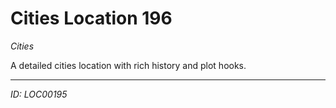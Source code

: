 # Cities Location 196

*Cities*

A detailed cities location with rich history and plot hooks.

---
*ID: LOC00195*